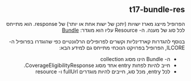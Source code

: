 <div dir="rtl" markdown="1">

## t17-bundle-res


הפרופיל מייצג מארז ישויות (יתכן של ישות אחת או יותר) של response. הוא מתייחס לכל סוג של מענה.
ה- Resource עליו הוא מוגדר: [Bundle](https://hl7.org/fhir/R4/bundle.html)

בנוסף להגדרות קארדינליות וקשרים לפרופילים הרלוונטיים כפי שהוגדרו בפרופיל ה- ILCORE, הפרופיל בפרויקט הנוכחי מתייחס גם למידע הבא:
* ה- Bundle הינו מסוג collection
* חייב להיות לפחות entry אחד מסוג CoverageEligibilityResponse.
* לכל entry, מכל סוג, חייבים להיות מוגדרים fullUrl ו- resource


</div>
